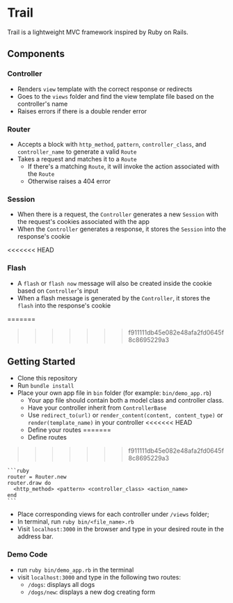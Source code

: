 # Trail

Trail is a lightweight MVC framework inspired by Ruby on Rails.

## Components

### Controller
- Renders `view` template with the correct response or redirects
- Goes to the `views` folder and find the view template file based on the controller's name
- Raises errors if there is a double render error

### Router
  - Accepts a block with `http_method`, `pattern`, `controller_class`, and `controller_name` to generate a valid `Route`
  - Takes a request and matches it to a `Route`
    - If there's a matching `Route`, it will invoke the action associated with the `Route`
    - Otherwise raises a 404 error

### Session
  - When there is a request, the `Controller` generates a new `Session` with the request's cookies associated with the app
  - When the `Controller` generates a response, it stores the `Session` into the response's cookie

<<<<<<< HEAD
### Flash
  - A `flash` or `flash now` message will also be created inside the cookie based on `Controller`'s input
  - When a flash message is generated by the `Controller`, it stores the `flash` into the response's cookie

=======
>>>>>>> f911111db45e082e48afa2fd0645f8c8695229a3
## Getting Started

- Clone this repository
- Run `bundle install`
- Place your own app file in `bin` folder (for example: `bin/demo_app.rb`)
  - Your app file should contain both a model class and controller class.
  - Have your controller inherit from `ControllerBase`
  - Use `redirect_to(url)` or `render_content(content, content_type)` or `render(template_name)` in your controller
<<<<<<< HEAD
  - Define your routes
=======
  - Define routes
>>>>>>> f911111db45e082e48afa2fd0645f8c8695229a3

    ```ruby
    router = Router.new
    router.draw do
      <http_method> <pattern> <controller_class> <action_name>
    end
    ```
- Place corresponding views for each controller under `/views` folder;
- In terminal, run `ruby bin/<file_name>.rb`
- Visit `localhost:3000` in the browser and type in your desired route in the address bar.

### Demo Code

- run `ruby bin/demo_app.rb` in the terminal
- visit `localhost:3000` and type in the following two routes:
  - `/dogs`: displays all dogs
  - `/dogs/new`: displays a new dog creating form
